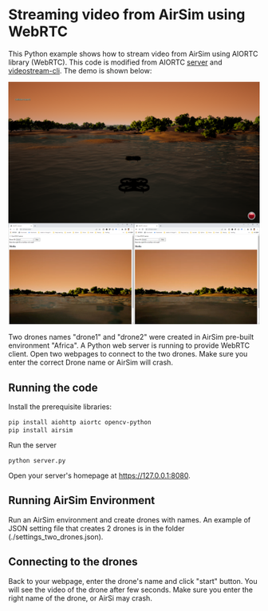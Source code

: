 # Streaming video from AirSim using WebRTC

This Python example shows how to stream video from AirSim using AIORTC library (WebRTC). This code is modified from
AIORTC [server](https://github.com/aiortc/aiortc/tree/main/examples/server) 
and [videostream-cli](https://github.com/aiortc/aiortc/tree/main/examples/videostream-cli). The demo is shown below:

<img src="./img/two_drones_streaming_in_airsim.png" /> 

Two drones names "drone1" and "drone2" were created in AirSim pre-built environment "Africa". A Python web server is running to provide WebRTC client. 
Open two webpages to connect to the two drones. Make sure you enter the correct Drone name or AirSim will crash.


## Running the code

Install the prerequisite libraries:
```
pip install aiohttp aiortc opencv-python
pip install airsim
```

Run the server
```
python server.py
```

Open your server's homepage at
https://127.0.0.1:8080.

## Running AirSim Environment

Run an AirSim environment and create drones with names. An example of JSON setting file that creates 2 drones is in the folder (./settings_two_drones.json).


## Connecting to the drones 

Back to your webpage, enter the drone's name and click "start" button. You will see the video of the drone after few seconds. Make sure you enter the right name of the drone, or AirSi may crash.